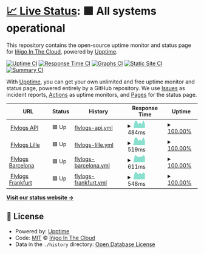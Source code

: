 # [📈 Live Status](https://status.flylogs.com): <!--live status--> **🟩 All systems operational**

This repository contains the open-source uptime monitor and status page for [Iñigo In The Cloud](https://www.flylogs.com), powered by [Upptime](https://github.com/upptime/upptime).

[![Uptime CI](https://github.com/koj-co/upptime/workflows/Uptime%20CI/badge.svg)](https://github.com/koj-co/upptime/actions?query=workflow%3A%22Uptime+CI%22)
[![Response Time CI](https://github.com/koj-co/upptime/workflows/Response%20Time%20CI/badge.svg)](https://github.com/koj-co/upptime/actions?query=workflow%3A%22Response+Time+CI%22)
[![Graphs CI](https://github.com/koj-co/upptime/workflows/Graphs%20CI/badge.svg)](https://github.com/koj-co/upptime/actions?query=workflow%3A%22Graphs+CI%22)
[![Static Site CI](https://github.com/koj-co/upptime/workflows/Static%20Site%20CI/badge.svg)](https://github.com/koj-co/upptime/actions?query=workflow%3A%22Static+Site+CI%22)
[![Summary CI](https://github.com/koj-co/upptime/workflows/Summary%20CI/badge.svg)](https://github.com/koj-co/upptime/actions?query=workflow%3A%22Summary+CI%22)

With [Upptime](https://upptime.js.org), you can get your own unlimited and free uptime monitor and status page, powered entirely by a GitHub repository. We use [Issues](https://github.com/gestudio/status/issues) as incident reports, [Actions](https://github.com/gestudio/status/actions) as uptime monitors, and [Pages](https://status.flylogs.com) for the status page.

<!--start: status pages-->
<!-- This summary is generated by Upptime (https://github.com/upptime/upptime) -->
<!-- Do not edit this manually, your changes will be overwritten -->
<!-- prettier-ignore -->
| URL | Status | History | Response Time | Uptime |
| --- | ------ | ------- | ------------- | ------ |
| <img alt="" src="https://favicons.githubusercontent.com/www.flylogs.com" height="13"> [Flylogs API](https://www.flylogs.com/users/login.json) | 🟩 Up | [flylogs-api.yml](https://github.com/gestudio/status/commits/HEAD/history/flylogs-api.yml) | <details><summary><img alt="Response time graph" src="./graphs/flylogs-api/response-time-week.png" height="20"> 484ms</summary><br><a href="https://status.flylogs.com/history/flylogs-api"><img alt="Response time 464" src="https://img.shields.io/endpoint?url=https%3A%2F%2Fraw.githubusercontent.com%2Fgestudio%2Fstatus%2FHEAD%2Fapi%2Fflylogs-api%2Fresponse-time.json"></a><br><a href="https://status.flylogs.com/history/flylogs-api"><img alt="24-hour response time 366" src="https://img.shields.io/endpoint?url=https%3A%2F%2Fraw.githubusercontent.com%2Fgestudio%2Fstatus%2FHEAD%2Fapi%2Fflylogs-api%2Fresponse-time-day.json"></a><br><a href="https://status.flylogs.com/history/flylogs-api"><img alt="7-day response time 484" src="https://img.shields.io/endpoint?url=https%3A%2F%2Fraw.githubusercontent.com%2Fgestudio%2Fstatus%2FHEAD%2Fapi%2Fflylogs-api%2Fresponse-time-week.json"></a><br><a href="https://status.flylogs.com/history/flylogs-api"><img alt="30-day response time 492" src="https://img.shields.io/endpoint?url=https%3A%2F%2Fraw.githubusercontent.com%2Fgestudio%2Fstatus%2FHEAD%2Fapi%2Fflylogs-api%2Fresponse-time-month.json"></a><br><a href="https://status.flylogs.com/history/flylogs-api"><img alt="1-year response time 464" src="https://img.shields.io/endpoint?url=https%3A%2F%2Fraw.githubusercontent.com%2Fgestudio%2Fstatus%2FHEAD%2Fapi%2Fflylogs-api%2Fresponse-time-year.json"></a></details> | <details><summary><a href="https://status.flylogs.com/history/flylogs-api">100.00%</a></summary><a href="https://status.flylogs.com/history/flylogs-api"><img alt="All-time uptime 99.96%" src="https://img.shields.io/endpoint?url=https%3A%2F%2Fraw.githubusercontent.com%2Fgestudio%2Fstatus%2FHEAD%2Fapi%2Fflylogs-api%2Fuptime.json"></a><br><a href="https://status.flylogs.com/history/flylogs-api"><img alt="24-hour uptime 100.00%" src="https://img.shields.io/endpoint?url=https%3A%2F%2Fraw.githubusercontent.com%2Fgestudio%2Fstatus%2FHEAD%2Fapi%2Fflylogs-api%2Fuptime-day.json"></a><br><a href="https://status.flylogs.com/history/flylogs-api"><img alt="7-day uptime 100.00%" src="https://img.shields.io/endpoint?url=https%3A%2F%2Fraw.githubusercontent.com%2Fgestudio%2Fstatus%2FHEAD%2Fapi%2Fflylogs-api%2Fuptime-week.json"></a><br><a href="https://status.flylogs.com/history/flylogs-api"><img alt="30-day uptime 100.00%" src="https://img.shields.io/endpoint?url=https%3A%2F%2Fraw.githubusercontent.com%2Fgestudio%2Fstatus%2FHEAD%2Fapi%2Fflylogs-api%2Fuptime-month.json"></a><br><a href="https://status.flylogs.com/history/flylogs-api"><img alt="1-year uptime 99.96%" src="https://img.shields.io/endpoint?url=https%3A%2F%2Fraw.githubusercontent.com%2Fgestudio%2Fstatus%2FHEAD%2Fapi%2Fflylogs-api%2Fuptime-year.json"></a></details>
| <img alt="" src="https://favicons.githubusercontent.com/www.flylogs.com" height="13"> [Flylogs Lille](https://www.flylogs.com) | 🟩 Up | [flylogs-lille.yml](https://github.com/gestudio/status/commits/HEAD/history/flylogs-lille.yml) | <details><summary><img alt="Response time graph" src="./graphs/flylogs-lille/response-time-week.png" height="20"> 519ms</summary><br><a href="https://status.flylogs.com/history/flylogs-lille"><img alt="Response time 502" src="https://img.shields.io/endpoint?url=https%3A%2F%2Fraw.githubusercontent.com%2Fgestudio%2Fstatus%2FHEAD%2Fapi%2Fflylogs-lille%2Fresponse-time.json"></a><br><a href="https://status.flylogs.com/history/flylogs-lille"><img alt="24-hour response time 365" src="https://img.shields.io/endpoint?url=https%3A%2F%2Fraw.githubusercontent.com%2Fgestudio%2Fstatus%2FHEAD%2Fapi%2Fflylogs-lille%2Fresponse-time-day.json"></a><br><a href="https://status.flylogs.com/history/flylogs-lille"><img alt="7-day response time 519" src="https://img.shields.io/endpoint?url=https%3A%2F%2Fraw.githubusercontent.com%2Fgestudio%2Fstatus%2FHEAD%2Fapi%2Fflylogs-lille%2Fresponse-time-week.json"></a><br><a href="https://status.flylogs.com/history/flylogs-lille"><img alt="30-day response time 486" src="https://img.shields.io/endpoint?url=https%3A%2F%2Fraw.githubusercontent.com%2Fgestudio%2Fstatus%2FHEAD%2Fapi%2Fflylogs-lille%2Fresponse-time-month.json"></a><br><a href="https://status.flylogs.com/history/flylogs-lille"><img alt="1-year response time 502" src="https://img.shields.io/endpoint?url=https%3A%2F%2Fraw.githubusercontent.com%2Fgestudio%2Fstatus%2FHEAD%2Fapi%2Fflylogs-lille%2Fresponse-time-year.json"></a></details> | <details><summary><a href="https://status.flylogs.com/history/flylogs-lille">100.00%</a></summary><a href="https://status.flylogs.com/history/flylogs-lille"><img alt="All-time uptime 100.00%" src="https://img.shields.io/endpoint?url=https%3A%2F%2Fraw.githubusercontent.com%2Fgestudio%2Fstatus%2FHEAD%2Fapi%2Fflylogs-lille%2Fuptime.json"></a><br><a href="https://status.flylogs.com/history/flylogs-lille"><img alt="24-hour uptime 100.00%" src="https://img.shields.io/endpoint?url=https%3A%2F%2Fraw.githubusercontent.com%2Fgestudio%2Fstatus%2FHEAD%2Fapi%2Fflylogs-lille%2Fuptime-day.json"></a><br><a href="https://status.flylogs.com/history/flylogs-lille"><img alt="7-day uptime 100.00%" src="https://img.shields.io/endpoint?url=https%3A%2F%2Fraw.githubusercontent.com%2Fgestudio%2Fstatus%2FHEAD%2Fapi%2Fflylogs-lille%2Fuptime-week.json"></a><br><a href="https://status.flylogs.com/history/flylogs-lille"><img alt="30-day uptime 100.00%" src="https://img.shields.io/endpoint?url=https%3A%2F%2Fraw.githubusercontent.com%2Fgestudio%2Fstatus%2FHEAD%2Fapi%2Fflylogs-lille%2Fuptime-month.json"></a><br><a href="https://status.flylogs.com/history/flylogs-lille"><img alt="1-year uptime 100.00%" src="https://img.shields.io/endpoint?url=https%3A%2F%2Fraw.githubusercontent.com%2Fgestudio%2Fstatus%2FHEAD%2Fapi%2Fflylogs-lille%2Fuptime-year.json"></a></details>
| <img alt="" src="https://favicons.githubusercontent.com/bcn.flylogs.com" height="13"> [Flylogs Barcelona](https://bcn.flylogs.com) | 🟩 Up | [flylogs-barcelona.yml](https://github.com/gestudio/status/commits/HEAD/history/flylogs-barcelona.yml) | <details><summary><img alt="Response time graph" src="./graphs/flylogs-barcelona/response-time-week.png" height="20"> 611ms</summary><br><a href="https://status.flylogs.com/history/flylogs-barcelona"><img alt="Response time 623" src="https://img.shields.io/endpoint?url=https%3A%2F%2Fraw.githubusercontent.com%2Fgestudio%2Fstatus%2FHEAD%2Fapi%2Fflylogs-barcelona%2Fresponse-time.json"></a><br><a href="https://status.flylogs.com/history/flylogs-barcelona"><img alt="24-hour response time 574" src="https://img.shields.io/endpoint?url=https%3A%2F%2Fraw.githubusercontent.com%2Fgestudio%2Fstatus%2FHEAD%2Fapi%2Fflylogs-barcelona%2Fresponse-time-day.json"></a><br><a href="https://status.flylogs.com/history/flylogs-barcelona"><img alt="7-day response time 611" src="https://img.shields.io/endpoint?url=https%3A%2F%2Fraw.githubusercontent.com%2Fgestudio%2Fstatus%2FHEAD%2Fapi%2Fflylogs-barcelona%2Fresponse-time-week.json"></a><br><a href="https://status.flylogs.com/history/flylogs-barcelona"><img alt="30-day response time 627" src="https://img.shields.io/endpoint?url=https%3A%2F%2Fraw.githubusercontent.com%2Fgestudio%2Fstatus%2FHEAD%2Fapi%2Fflylogs-barcelona%2Fresponse-time-month.json"></a><br><a href="https://status.flylogs.com/history/flylogs-barcelona"><img alt="1-year response time 623" src="https://img.shields.io/endpoint?url=https%3A%2F%2Fraw.githubusercontent.com%2Fgestudio%2Fstatus%2FHEAD%2Fapi%2Fflylogs-barcelona%2Fresponse-time-year.json"></a></details> | <details><summary><a href="https://status.flylogs.com/history/flylogs-barcelona">100.00%</a></summary><a href="https://status.flylogs.com/history/flylogs-barcelona"><img alt="All-time uptime 100.00%" src="https://img.shields.io/endpoint?url=https%3A%2F%2Fraw.githubusercontent.com%2Fgestudio%2Fstatus%2FHEAD%2Fapi%2Fflylogs-barcelona%2Fuptime.json"></a><br><a href="https://status.flylogs.com/history/flylogs-barcelona"><img alt="24-hour uptime 100.00%" src="https://img.shields.io/endpoint?url=https%3A%2F%2Fraw.githubusercontent.com%2Fgestudio%2Fstatus%2FHEAD%2Fapi%2Fflylogs-barcelona%2Fuptime-day.json"></a><br><a href="https://status.flylogs.com/history/flylogs-barcelona"><img alt="7-day uptime 100.00%" src="https://img.shields.io/endpoint?url=https%3A%2F%2Fraw.githubusercontent.com%2Fgestudio%2Fstatus%2FHEAD%2Fapi%2Fflylogs-barcelona%2Fuptime-week.json"></a><br><a href="https://status.flylogs.com/history/flylogs-barcelona"><img alt="30-day uptime 100.00%" src="https://img.shields.io/endpoint?url=https%3A%2F%2Fraw.githubusercontent.com%2Fgestudio%2Fstatus%2FHEAD%2Fapi%2Fflylogs-barcelona%2Fuptime-month.json"></a><br><a href="https://status.flylogs.com/history/flylogs-barcelona"><img alt="1-year uptime 100.00%" src="https://img.shields.io/endpoint?url=https%3A%2F%2Fraw.githubusercontent.com%2Fgestudio%2Fstatus%2FHEAD%2Fapi%2Fflylogs-barcelona%2Fuptime-year.json"></a></details>
| <img alt="" src="https://favicons.githubusercontent.com/fra.flylogs.com" height="13"> [Flylogs Frankfurt](https://fra.flylogs.com) | 🟩 Up | [flylogs-frankfurt.yml](https://github.com/gestudio/status/commits/HEAD/history/flylogs-frankfurt.yml) | <details><summary><img alt="Response time graph" src="./graphs/flylogs-frankfurt/response-time-week.png" height="20"> 548ms</summary><br><a href="https://status.flylogs.com/history/flylogs-frankfurt"><img alt="Response time 559" src="https://img.shields.io/endpoint?url=https%3A%2F%2Fraw.githubusercontent.com%2Fgestudio%2Fstatus%2FHEAD%2Fapi%2Fflylogs-frankfurt%2Fresponse-time.json"></a><br><a href="https://status.flylogs.com/history/flylogs-frankfurt"><img alt="24-hour response time 515" src="https://img.shields.io/endpoint?url=https%3A%2F%2Fraw.githubusercontent.com%2Fgestudio%2Fstatus%2FHEAD%2Fapi%2Fflylogs-frankfurt%2Fresponse-time-day.json"></a><br><a href="https://status.flylogs.com/history/flylogs-frankfurt"><img alt="7-day response time 548" src="https://img.shields.io/endpoint?url=https%3A%2F%2Fraw.githubusercontent.com%2Fgestudio%2Fstatus%2FHEAD%2Fapi%2Fflylogs-frankfurt%2Fresponse-time-week.json"></a><br><a href="https://status.flylogs.com/history/flylogs-frankfurt"><img alt="30-day response time 560" src="https://img.shields.io/endpoint?url=https%3A%2F%2Fraw.githubusercontent.com%2Fgestudio%2Fstatus%2FHEAD%2Fapi%2Fflylogs-frankfurt%2Fresponse-time-month.json"></a><br><a href="https://status.flylogs.com/history/flylogs-frankfurt"><img alt="1-year response time 559" src="https://img.shields.io/endpoint?url=https%3A%2F%2Fraw.githubusercontent.com%2Fgestudio%2Fstatus%2FHEAD%2Fapi%2Fflylogs-frankfurt%2Fresponse-time-year.json"></a></details> | <details><summary><a href="https://status.flylogs.com/history/flylogs-frankfurt">100.00%</a></summary><a href="https://status.flylogs.com/history/flylogs-frankfurt"><img alt="All-time uptime 100.00%" src="https://img.shields.io/endpoint?url=https%3A%2F%2Fraw.githubusercontent.com%2Fgestudio%2Fstatus%2FHEAD%2Fapi%2Fflylogs-frankfurt%2Fuptime.json"></a><br><a href="https://status.flylogs.com/history/flylogs-frankfurt"><img alt="24-hour uptime 100.00%" src="https://img.shields.io/endpoint?url=https%3A%2F%2Fraw.githubusercontent.com%2Fgestudio%2Fstatus%2FHEAD%2Fapi%2Fflylogs-frankfurt%2Fuptime-day.json"></a><br><a href="https://status.flylogs.com/history/flylogs-frankfurt"><img alt="7-day uptime 100.00%" src="https://img.shields.io/endpoint?url=https%3A%2F%2Fraw.githubusercontent.com%2Fgestudio%2Fstatus%2FHEAD%2Fapi%2Fflylogs-frankfurt%2Fuptime-week.json"></a><br><a href="https://status.flylogs.com/history/flylogs-frankfurt"><img alt="30-day uptime 100.00%" src="https://img.shields.io/endpoint?url=https%3A%2F%2Fraw.githubusercontent.com%2Fgestudio%2Fstatus%2FHEAD%2Fapi%2Fflylogs-frankfurt%2Fuptime-month.json"></a><br><a href="https://status.flylogs.com/history/flylogs-frankfurt"><img alt="1-year uptime 100.00%" src="https://img.shields.io/endpoint?url=https%3A%2F%2Fraw.githubusercontent.com%2Fgestudio%2Fstatus%2FHEAD%2Fapi%2Fflylogs-frankfurt%2Fuptime-year.json"></a></details>

<!--end: status pages-->

[**Visit our status website →**](https://status.flylogs.com)

## 📄 License

- Powered by: [Upptime](https://github.com/upptime/upptime)
- Code: [MIT](./LICENSE) © [Iñigo In The Cloud](https://www.flylogs.com)
- Data in the `./history` directory: [Open Database License](https://opendatacommons.org/licenses/odbl/1-0/)
